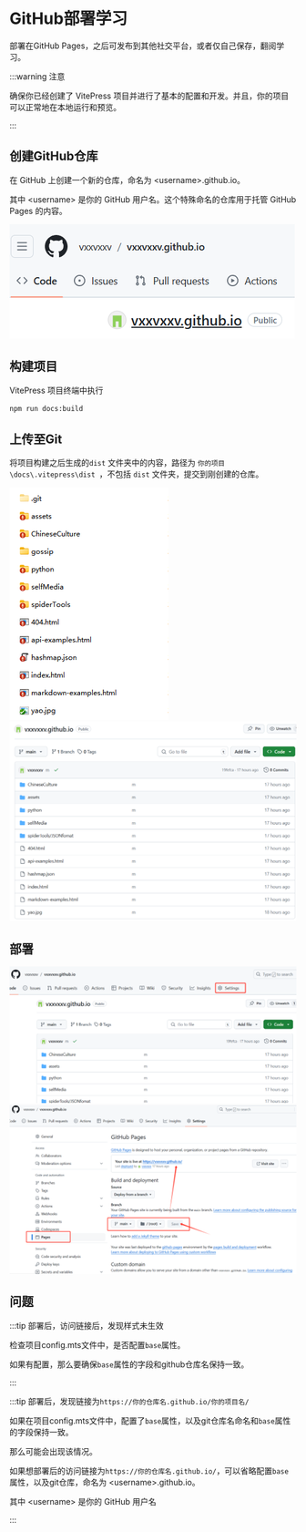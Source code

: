 # GitHub部署学习

部署在GitHub Pages，之后可发布到其他社交平台，或者仅自己保存，翻阅学习。

:::warning 注意

确保你已经创建了 VitePress 项目并进行了基本的配置和开发。并且，你的项目可以正常地在本地运行和预览。

:::

## 创建GitHub仓库

在 GitHub 上创建一个新的仓库，命名为 &lt;username&gt;.github.io。

其中 &lt;username&gt; 是你的 GitHub 用户名。这个特殊命名的仓库用于托管 GitHub Pages 的内容。

![alt text](image.png)

## 构建项目

VitePress 项目终端中执行

```sh
npm run docs:build
```

## 上传至Git

将项目构建之后生成的`dist` 文件夹中的内容，路径为 `你的项目\docs\.vitepress\dist `，不包括 `dist` 文件夹，提交到刚创建的仓库。

![alt text](image-1.png)![alt text](image-2.png)

## 部署

![alt text](image-3.png)![alt text](image-4.png)

## 问题

:::tip 部署后，访问链接后，发现样式未生效

检查项目config.mts文件中，是否配置`base`属性。

如果有配置，那么要确保`base`属性的字段和github仓库名保持一致。

:::

:::tip 部署后，发现链接为`https://你的仓库名.github.io/你的项目名/`

如果在项目config.mts文件中，配置了`base`属性，以及git仓库名命名和`base`属性的字段保持一致。

那么可能会出现该情况。

如果想部署后的访问链接为`https://你的仓库名.github.io/`，可以省略配置`base`属性，以及git仓库，命名为 &lt;username&gt;.github.io。

其中 &lt;username&gt; 是你的 GitHub 用户名

:::

